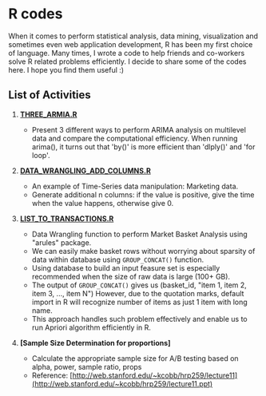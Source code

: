 R codes
=======

When it comes to perform statistical analysis, data mining, visualization and sometimes even web application development, R has been my first choice of language. 
Many times, I wrote a code to help friends and co-workers solve R related problems efficiently. I decide to share some of the codes here. I hope you find them useful :)



## List of Activities

1. **[THREE_ARMIA.R](https://github.com/powerlim2/R/blob/master/R/THREE_ARIMA.R)**
	* Present 3 different ways to perform ARIMA analysis on multilevel data and compare the computational efficiency. 
	When running arima(), it turns out that 'by()' is more efficient than 'dlply()' and 'for loop'.
	
2. **[DATA_WRANGLING_ADD_COLUMNS.R](https://github.com/powerlim2/R/blob/master/R/DATA_WRANGLING_ADD_COLUMNS.R)**
	* An example of Time-Series data manipulation: Marketing data.
	* Generate additional n columns: if the value is positive, give the time when the value happens, otherwise give 0.

3. **[LIST_TO_TRANSACTIONS.R](https://github.com/powerlim2/R/blob/master/R/LIST_TO_TRANSACTIONS.R)**
	* Data Wrangling function to perform Market Basket Analysis using "arules" package. 
	* We can easily make basket rows without worrying about sparsity of data within database using `GROUP_CONCAT()` function.
    * Using database to build an input feasure set is especially recommended when the size of raw data is large (100+ GB).
	* The output of `GROUP_CONCAT()` gives us (basket_id, "item 1, item 2, item 3, ..., item N")
	However, due to the quotation marks, default import in R will recognize number of items as just 1 item with long name.
	* This approach handles such problem effectively and enable us to run Apriori algorithm efficiently in R.

4. **[Sample Size Determination for proportions]**
	* Calculate the appropriate sample size for A/B testing based on alpha, power, sample ratio, props  
	* Reference: [http://web.stanford.edu/~kcobb/hrp259/lecture11](http://web.stanford.edu/~kcobb/hrp259/lecture11.ppt)
	
